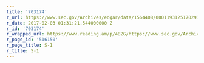 ```yaml
---
title: '703174'
r_url: https://www.sec.gov/Archives/edgar/data/1564408/000119312517029199/d270216ds1.htm
r_date: 2017-02-03 01:31:21.544000000 Z
r_id: '703174'
r_wrapped_url: https://www.reading.am/p/4B2G/https://www.sec.gov/Archives/edgar/data/1564408/000119312517029199/d270216ds1.htm
r_page_id: '516150'
r_page_title: S-1
r_title: S-1
---
```


